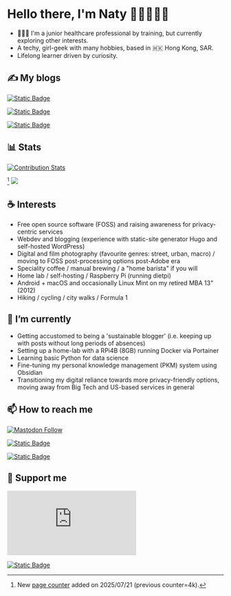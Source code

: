 # Hello there, I'm Naty 👩🏻‍💻👋🏻

  - 👩🏻‍⚕️ I'm a junior healthcare professional by training, but currently exploring other interests.
  - A techy, girl-geek with many hobbies, based in 🇭🇰 Hong Kong, SAR.
  - Lifelong learner driven by curiosity.

## ✍️ My blogs

[![Static Badge](https://img.shields.io/badge/eclecticpassions.net-FA7602?style=for-the-badge&logo=wordpress&logoColor=%23000000&label=General%20blog&labelColor=%238DCBD2)
](https://eclecticpassions.net)

[![Static Badge](https://img.shields.io/badge/BurgeonLab.com-E24613?style=for-the-badge&logo=hugo&logoColor=%23000000&label=tech%20blog&labelColor=%23FFB800)
](https://www.burgeonlab.com)

[![Static Badge](https://img.shields.io/badge/aperture2iris.com-93A1B6?style=for-the-badge&logo=hugo&logoColor=%23000000&label=Photography%20blog&labelColor=%23ff9b6d)
](https://aperture2iris.com)


## 📊 Stats
[![Contribution Stats](https://github-contribution-stats.vercel.app/api/?username=eclecticpassions)](https://github.com/LordDashMe/github-contribution-stats/)

[^1] ![](https://komarev.com/ghpvc/?username=eclecticpassions)

## ☕ Interests
  - Free open source software (FOSS) and raising awareness for privacy-centric services
  - Webdev and blogging (experience with static-site generator Hugo and self-hosted WordPress)
  - Digital and film photography (favourite genres: street, urban, macro) / moving to FOSS post-processing options post-Adobe era
  - Speciality coffee / manual brewing / a "home barista" if you will
  - Home lab / self-hosting / Raspberry Pi (running dietpi)
  - Android + macOS and occasionally Linux Mint on my retired MBA 13" (2012)
  - Hiking / cycling / city walks / Formula 1

## 🌱 I’m currently
  -  Getting accustomed to being a 'sustainable blogger' (i.e. keeping up with posts without long periods of absences)
  -  Setting up a home-lab with a RPi4B (8GB) running Docker via Portainer
  -  Learning basic Python for data science
  -  Fine-tuning my personal knowledge management (PKM) system using Obsidian
  -  Transitioning my digital reliance towards more privacy-friendly options, moving away from Big Tech and US-based services in general

## 📫 How to reach me
[![Mastodon Follow](https://img.shields.io/mastodon/follow/110631569439879798?domain=fosstodon.org&style=for-the-badge&logo=mastodon&logoColor=%234A9AA5&labelColor=20202C&color=FB7402&link=https%3A%2F%2Ffosstodon.org%2F%40eclecticpassions)](https://fosstodon.org/@eclecticpassions)

[![Static Badge](https://img.shields.io/badge/follow-me?style=for-the-badge&logo=instagram&label=Instagram&labelColor=%2320202C&color=%23E43F5F&link=https%3A%2F%2Fwww.instagram.com%2Feclecticpassions)](https://www.instagram.com/eclecticpassions/)

[![Static Badge](https://img.shields.io/badge/chat-chat?style=for-the-badge&logo=matrix&label=Matrix&labelColor=%2320202C&color=%230DBF97&link=https%3A%2F%2Fmatrix.to%2F%23%2F%40burgeon%3Atchncs.de)](https://matrix.to/#/@burgeon:tchncs.de)

## 🎁 Support me

[![Liberapay receiving](https://img.shields.io/liberapay/receives/Naty.S?style=for-the-badge&logo=liberapay)](https://liberapay.com/~1860582/)

[![Static Badge](https://img.shields.io/badge/donate-Ko_fi?style=for-the-badge&logo=kofi&logoColor=%23ffffff&label=Buy%20me%20a%20coffee&labelColor=%23FF6433&color=%23ffffff)](https://ko-fi.com/eclecticpassions)

[^1]: New [page counter](https://github.com/antonkomarev/github-profile-views-counter) added on 2025/07/21 (previous counter=4k).

<!--
**eclecticpassions/eclecticpassions** is a ✨ _special_ ✨ repository because its `README.md` (this file) appears on your GitHub profile. Here are some ideas to get you started:

- 🔭 I’m currently working on ...
- 👯 I’m looking to collaborate on ...
- 🤔 I’m looking for help with ...
- ⚡ Fun fact: ...
- 💬 Ask me about 

https://github.com/Ileriayo/markdown-badges
-->
